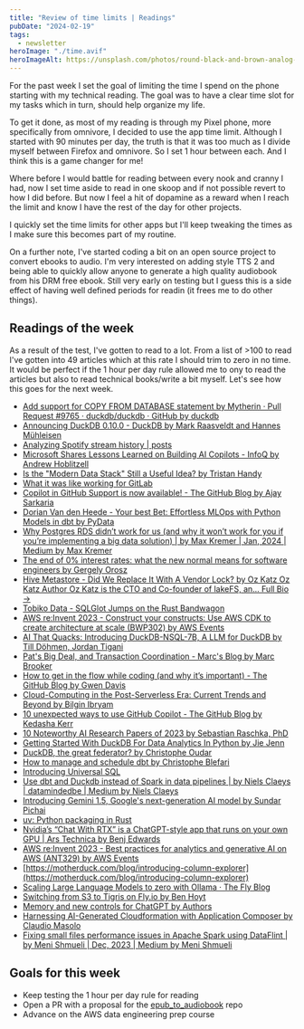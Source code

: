 ```yaml
---
title: "Review of time limits | Readings"
pubDate: "2024-02-19"
tags:
  - newsletter
heroImage: "./time.avif"
heroImageAlt: https://unsplash.com/photos/round-black-and-brown-analog-clock-JsTmUnHdVYQ
---
```


For the past week I set the goal of limiting the time I spend on the phone starting with my technical reading. The goal was to have a clear time slot for my tasks which in turn, should help organize my life.

To get it done, as most of my reading is through my Pixel phone, more specifically from omnivore, I decided to use the app time limit. Although I started with 90 minutes per day, the truth is that it was too much as I divide myself between Firefox and omnivore. So I set 1 hour between each. And I think this is a game changer for me!

Where before I would battle for reading between every nook and cranny I had, now I set time aside to read in one skoop and if not possible revert to how I did before. But now I feel a hit of dopamine as a reward when I reach the limit and know I have the rest of the day for other projects.

I quickly set the time limits for other apps but I'll keep tweaking the times as I make sure this becomes part of my routine.

On a further note, I've started coding a bit on an open source project to convert ebooks to audio. I'm very interested on adding style TTS 2 and being able to quickly allow anyone to generate a high quality audiobook from his DRM free ebook. Still very early on testing but I guess this is a side effect of having well defined periods for readin (it frees me to do other things).

## Readings of the week

As a result of the test, I've gotten to read to a lot. From a list of >100 to read I've gotten into 49 articles which at this rate I should trim to zero in no time. It would be perfect if the 1 hour per day rule allowed me to ony to read the articles but also to read technical books/write a bit myself. Let's see how this goes for the next week. 

- [Add support for COPY FROM DATABASE statement by Mytherin · Pull Request #9765 · duckdb/duckdb · GitHub by duckdb](https://github.com/duckdb/duckdb/pull/9765)
- [Announcing DuckDB 0.10.0 - DuckDB by Mark Raasveldt and Hannes Mühleisen](https://duckdb.org/2024/02/13/announcing-duckdb-0100.html)
- [Analyzing Spotify stream history | posts](https://ericchiang.github.io/post/spotify/)
- [Microsoft Shares Lessons Learned on Building AI Copilots - InfoQ by Andrew Hoblitzell](https://www.infoq.com/news/2024/02/ms-lessons-learned-copilots/)
- [Is the "Modern Data Stack" Still a Useful Idea? by Tristan Handy](https://roundup.getdbt.com/p/is-the-modern-data-stack-still-a)
- [What it was like working for GitLab](https://yorickpeterse.com/articles/what-it-was-like-working-for-gitlab/)
- [Copilot in GitHub Support is now available! - The GitHub Blog by Ajay Sarkaria](https://github.blog/2024-02-09-copilot-in-github-support-is-now-available/)
- [Dorian Van den Heede - Your best Bet: Effortless MLOps with Python Models in dbt by PyData](https://www.youtube.com/watch?v=AdY7xyj7a28)
- [Why Postgres RDS didn’t work for us (and why it won’t work for you if you’re implementing a big data solution) | by Max Kremer | Jan, 2024 | Medium by Max Kremer](https://medium.com/@mkremer_75412/why-postgres-rds-didnt-work-for-us-and-why-it-won-t-work-for-you-if-you-re-implementing-a-big-6c4fff5a8644)
- [The end of 0% interest rates: what the new normal means for software engineers by Gergely Orosz](https://newsletter.pragmaticengineer.com/p/zirp-software-engineers)
- [Hive Metastore - Did We Replace It With A Vendor Lock? by Oz Katz Oz Katz Author Oz Katz is the CTO and Co-founder of lakeFS, an... Full Bio →](https://lakefs.io/blog/hive-metastore-vendor-lock/)
- [Tobiko Data - SQLGlot Jumps on the Rust Bandwagon](https://tobikodata.com/sqlglot-jumps-on-the-rust-bandwagon.html?ref=blef.fr)
- [AWS re:Invent 2023 - Construct your constructs: Use AWS CDK to create architecture at scale (BWP302) by AWS Events](https://www.youtube.com/watch?v=ugtsm3Z3VgU)
- [AI That Quacks: Introducing DuckDB-NSQL-7B, A LLM for DuckDB by Till Döhmen, Jordan Tigani](https://motherduck.com/blog/duckdb-text2sql-llm/)
- [Pat's Big Deal, and Transaction Coordination - Marc's Blog by Marc Brooker](https://brooker.co.za/blog/2024/01/23/big-deal.html)
- [How to get in the flow while coding (and why it’s important) - The GitHub Blog by Gwen Davis](https://github.blog/2024-01-22-how-to-get-in-the-flow-while-coding-and-why-its-important/)
- [Cloud-Computing in the Post-Serverless Era: Current Trends and Beyond by Bilgin Ibryam](https://www.infoq.com/articles/cloud-computing-post-serverless-trends/)
- [10 unexpected ways to use GitHub Copilot - The GitHub Blog by Kedasha Kerr](https://github.blog/2024-01-22-10-unexpected-ways-to-use-github-copilot/)
- [10 Noteworthy AI Research Papers of 2023 by Sebastian Raschka, PhD](https://magazine.sebastianraschka.com/p/10-ai-research-papers-2023)
- [Getting Started With DuckDB For Data Analytics In Python by Jie Jenn](https://www.youtube.com/watch?v=3KZyUboRwM8)
- [DuckDB, the great federator? by Christophe Oudar](https://motherduck.com/blog/duckdb-the-great-federator/)
- [How to manage and schedule dbt by Christophe Blefari](https://www.blef.fr/manage-and-schedule-dbt/)
- [Introducing Universal SQL](https://evidence.dev/blog/why-we-built-usql/?ref=blef.fr)
- [Use dbt and Duckdb instead of Spark in data pipelines | by Niels Claeys | datamindedbe | Medium by Niels Claeys](https://medium.com/datamindedbe/use-dbt-and-duckdb-instead-of-spark-in-data-pipelines-9063a31ea2b5)
- [Introducing Gemini 1.5, Google's next-generation AI model by Sundar Pichai](https://blog.google/technology/ai/google-gemini-next-generation-model-february-2024/)
- [uv: Python packaging in Rust](https://astral.sh/blog/uv)
- [Nvidia’s “Chat With RTX” is a ChatGPT-style app that runs on your own GPU | Ars Technica by Benj Edwards](https://arstechnica.com/?p=2003542)
- [AWS re:Invent 2023 - Best practices for analytics and generative AI on AWS (ANT329) by AWS Events](https://www.youtube.com/watch?t=1959&v=0ixjc4QrnTs)
- [https://motherduck.com/blog/introducing-column-explorer](https://motherduck.com/blog/introducing-column-explorer)
- [Scaling Large Language Models to zero with Ollama · The Fly Blog](https://fly.io/blog/scaling-llm-ollama/)
- [Switching from S3 to Tigris on Fly.io by Ben Hoyt](https://benhoyt.com/writings/flyio-and-tigris/)
- [Memory and new controls for ChatGPT by Authors](https://openai.com/blog/memory-and-new-controls-for-chatgpt)
- [Harnessing AI-Generated Cloudformation with Application Composer by Claudio Masolo](https://www.infoq.com/news/2024/01/generative-ai-cloudformation/)
- [Fixing small files performance issues in Apache Spark using DataFlint | by Meni Shmueli | Dec, 2023 | Medium by Meni Shmueli](https://medium.com/@menishmueli/fixing-small-files-performance-issues-in-apache-spark-using-dataflint-49ffe3eb755f)

## Goals for this week

- Keep testing the 1 hour per day rule for reading
- Open a PR with a proposal for the [epub_to_audiobook](https://github.com/Cabeda/epub_to_audiobook) repo
- Advance on the AWS data engineering prep course